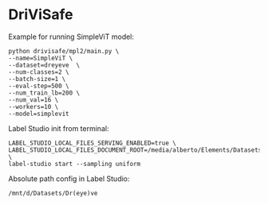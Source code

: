 # DriViSafe

Example for running SimpleViT model:
```console
python drivisafe/mpl2/main.py \
--name=SimpleViT \
--dataset=dreyeve  \
--num-classes=2 \
--batch-size=1 \
--eval-step=500 \
--num_train_lb=200 \
--num_val=16 \
--workers=10 \
--model=simplevit
```

Label Studio init from terminal:
```console
LABEL_STUDIO_LOCAL_FILES_SERVING_ENABLED=true \
LABEL_STUDIO_LOCAL_FILES_DOCUMENT_ROOT=/media/alberto/Elements/Datasets/ \
label-studio start --sampling uniform
```

Absolute path config in Label Studio:
```console
/mnt/d/Datasets/Dr(eye)ve
```
